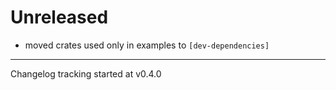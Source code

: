 # Unreleased

- moved crates used only in examples to `[dev-dependencies]`

---

Changelog tracking started at v0.4.0
